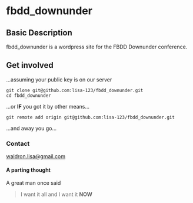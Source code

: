 
# fbdd_downunder

## Basic Description

fbdd_downunder is a wordpress site for the FBDD Downunder conference.

## Get involved


...assuming your public key is on our server
```
git clone git@github.com:lisa-123/fbdd_downunder.git
cd fbdd_downunder
```

...or **IF** you got it by other means...

```
git remote add origin git@github.com:lisa-123/fbdd_downunder.git
```
...and away you go...

### Contact

waldron.lisa@gmail.com

#### A parting thought

A great man once said

> I want it all and I want it **NOW**
